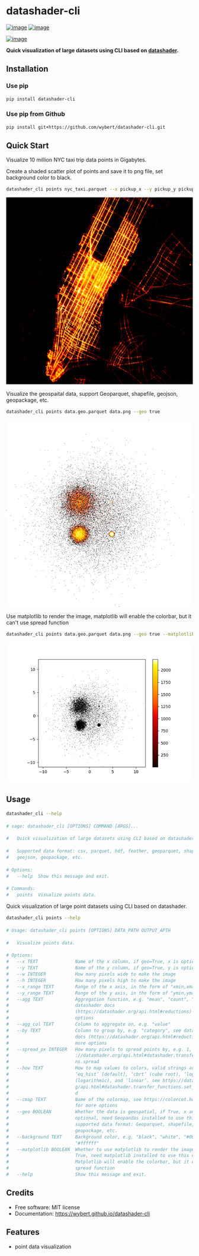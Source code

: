# datashader-cli


[![image](https://img.shields.io/pypi/v/datashader-cli.svg)](https://pypi.python.org/pypi/datashader-cli)
[![image](https://img.shields.io/conda/vn/conda-forge/datashader-cli.svg)](https://anaconda.org/conda-forge/datashader-cli)

[![image](https://pyup.io/repos/github/wybert/datashader-cli/shield.svg)](https://pyup.io/repos/github/wybert/datashader-cli)


**Quick visualization of large datasets using CLI based on [datashader](https://github.com/holoviz/datashader).**

## Installation

### Use pip

````bash
pip install datashader-cli
````

### Use pip from Github

```bash
pip install git+https://github.com/wybert/datashader-cli.git
```

## Quick Start

Visualize 10 million NYC taxi trip data points in Gigabytes.

Create a shaded scatter plot of points and save it to png file, set background color to black. 

```bash
datashader_cli points nyc_taxi.parquet --x pickup_x --y pickup_y pickup-scatter.png --background black

```

![](./docs/pickup-scatter.png)

Visualize the geospaital data, support Geoparquet, shapefile, geojson, geopackage, etc.


```bash
datashader_cli points data.geo.parquet data.png --geo true
```

![](./docs/data1.png)


Use matplotlib to render the image, matplotlib will enable the colorbar, but it can't use spread function


```bash
datashader_cli points data.geo.parquet data.png --geo true --matplotlib true
```

![](./docs/data.png)

## Usage

```bash
datashader_cli --help

# sage: datashader_cli [OPTIONS] COMMAND [ARGS]...

#   Quick visualization of large datasets using CLI based on datashader.

#   Supported data format: csv, parquet, hdf, feather, geoparquet, shapefile,
#   geojson, geopackage, etc.

# Options:
#   --help  Show this message and exit.

# Commands:
#   points  Visualize points data.
```

Quick visualization of large point datasets using CLI based on datashader.

```bash
datashader_cli points --help

# Usage: datashader_cli points [OPTIONS] DATA_PATH OUTPUT_APTH

#   Visualize points data.

# Options:
#   --x TEXT              Name of the x column, if geo=True, x is optional
#   --y TEXT              Name of the y column, if geo=True, y is optional
#   --w INTEGER           How many pixels wide to make the image
#   --h INTEGER           How many pixels high to make the image
#   --x_range TEXT        Range of the x axis, in the form of "xmin,xmax"
#   --y_range TEXT        Range of the y axis, in the form of "ymin,ymax"
#   --agg TEXT            Aggregation function, e.g. "mean", "count", "sum", see
#                         datashader docs
#                         (https://datashader.org/api.html#reductions) for more
#                         options
#   --agg_col TEXT        Column to aggregate on, e.g. "value"
#   --by TEXT             Column to group by, e.g. "category", see datashader
#                         docs (https://datashader.org/api.html#reductions) for
#                         more options
#   --spread_px INTEGER   How many pixels to spread points by, e.g. 1, see https
#                         ://datashader.org/api.html#datashader.transfer_functio
#                         ns.spread
#   --how TEXT            How to map values to colors, valid strings are
#                         ‘eq_hist’ [default], ‘cbrt’ (cube root), ‘log’
#                         (logarithmic), and ‘linear’. see https://datashader.or
#                         g/api.html#datashader.transfer_functions.set_backgroun
#                         d
#   --cmap TEXT           Name of the colormap, see https://colorcet.holoviz.org
#                         for more options
#   --geo BOOLEAN         Whether the data is geospatial, if True, x and y are
#                         optional, need Geopandas installed to use this option,
#                         supported data format: Geoparquet, shapefile, geojson,
#                         geopackage, etc.
#   --background TEXT     Background color, e.g. "black", "white", "#000000",
#                         "#ffffff"
#   --matplotlib BOOLEAN  Whether to use matplotlib to render the image, if
#                         True, need matplotlib installed to use this option.
#                         Matplotlib will enable the colorbar, but it can't use
#                         spread function
#   --help                Show this message and exit.
```


## Credits

-   Free software: MIT license
-   Documentation: https://wybert.github.io/datashader-cli
    

## Features

- point data visualization
